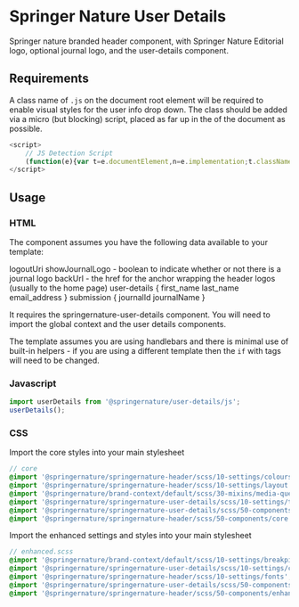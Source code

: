 # Springer Nature User Details

Springer nature branded header component, with Springer Nature Editorial logo, optional journal logo, and the user-details component.

## Requirements

A class name of `.js` on the document root element will be required to enable visual styles for the user info drop down. The class should be added via a micro (but blocking) script, placed as far up in the <head> of the document as possible.

```javascript
<script>
    // JS Detection Script
    (function(e){var t=e.documentElement,n=e.implementation;t.className='js';})(document)
</script>
```

## Usage

### HTML

The component assumes you have the following data available to your template:

logoutUri
showJournalLogo - boolean to indicate whether or not there is a journal logo
backUrl - the href for the anchor wrapping the header logos (usually to the home page)
user-details {
    first_name
    last_name
    email_address
}
submission {
    journalId
    journalName
}

It requires the springernature-user-details component. You will need to import the global context and the user details components.

The template assumes you are using handlebars and there is minimal use of built-in helpers - if you are using a different template then the `if` with tags will need to be changed.

### Javascript

```javascript
import userDetails from '@springernature/user-details/js';
userDetails();
```

### CSS

Import the core styles into your main stylesheet

```scss
// core
@import '@springernature/springernature-header/scss/10-settings/colours';
@import '@springernature/springernature-header/scss/10-settings/layout';
@import '@springernature/brand-context/default/scss/30-mixins/media-query';
@import '@springernature/springernature-user-details/scss/10-settings/typography';
@import '@springernature/springernature-user-details/scss/50-components/core';
@import '@springernature/springernature-header/scss/50-components/core';
```

Import the enhanced settings and styles into your main stylesheet

```scss
// enhanced.scss
@import '@springernature/brand-context/default/scss/10-settings/breakpints';
@import '@springernature/springernature-user-details/scss/10-settings/colours';
@import '@springernature/springernature-header/scss/10-settings/fonts';
@import '@springernature/springernature-user-details/scss/50-components/enhanced';
@import '@springernature/springernature-header/scss/50-components/enhanced';
```